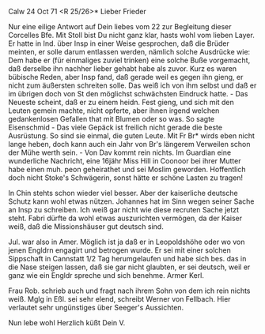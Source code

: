 Calw 24 Oct 71
 <R 25/26>*
Lieber Frieder

Nur eine eilige Antwort auf Dein liebes vom 22 zur Begleitung dieser Corcelles Bfe. Mit Stoll bist Du nicht ganz klar, hasts wohl vom lieben Layer. Er hatte in Ind. über Insp in einer Weise gesprochen, daß die Brüder meinten, er solle darum entlassen werden, nämlich solche Ausdrücke wie: Dem habe er (für einmaliges zuviel trinken) eine solche Buße vorgemacht, daß derselbe ihn nachher lieber gehabt habe als zuvor. Kurz es waren bübische Reden, aber Insp fand, daß gerade weil es gegen ihn gieng, er nicht zum äußersten schreiten solle. Das weiß ich von ihm selbst und daß er im übrigen doch von St den möglichst schwächsten Eindruck hatte. - Das Neueste scheint, daß er zu einem heidn. Fest gieng, und sich mit den Leuten gemein machte, nicht opferte, aber ihnen irgend welchen gedankenlosen Gefallen that mit Blumen oder so was. So sagte Eisenschmid - Das viele Gepäck ist freilich nicht gerade die beste Ausrüstung. So sind sie einmal, die guten Leute. Mit Fr Br<iegel>* wirds eben nicht lange heben, doch kann auch ein Jahr von Br's längerem Verweilen schon der Mühe werth sein. - Von Dav kommt rein nichts. Im Guardian eine wunderliche Nachricht, eine 16jähr Miss Hill in Coonoor bei ihrer Mutter habe einen muh. peon geheirathet und sei Moslim geworden. Hoffentlich doch nicht Stoke's Schwägerin, sonst hätte er schöne Lasten zu tragen!

In Chin stehts schon wieder viel besser. Aber der kaiserliche deutsche Schutz kann wohl etwas nützen. Johannes hat im Sinn wegen seiner Sache an Insp zu schreiben. Ich weiß gar nicht wie diese recruten Sache jetzt steht. Fabri dürfte da wohl etwas auszurichten vermögen, da der Kaiser weiß, daß die Missionshäuser gut deutsch sind.

Jul. war also in Amer. Möglich ist ja daß er in Leopoldshöhe oder wo von jenen Engldrn engagirt und betrogen wurde. Er sei mit einer solchen Sippschaft in Cannstatt 1/2 Tag herumgelaufen und habe sich bes. das in die Nase steigen lassen, daß sie gar nicht glaubten, er sei deutsch, weil er ganz wie ein Engldr spreche und sich benehme. Armer Kerl.

Frau Rob. schrieb auch und fragt nach ihrem Sohn von dem ich rein nichts weiß. Mglg in Eßl. sei sehr elend, schreibt Werner von Fellbach. Hier verlautet sehr ungünstiges über Seeger's Aussichten.

 Nun lebe wohl
 Herzlich küßt
 Dein V.
